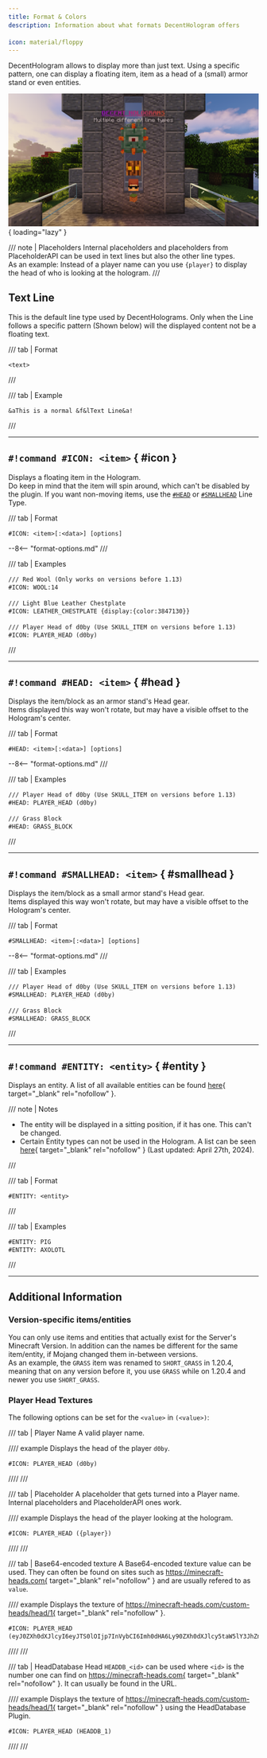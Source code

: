 ```yaml
---
title: Format & Colors
description: Information about what formats DecentHologram offers

icon: material/floppy
---
```


DecentHologram allows to display more than just text. Using a specific pattern, one can display a floating item, item as a head of a (small) armor stand or even entities.

![example](../../assets/images/format/line-types.png){ loading="lazy" }

/// note | Placeholders
Internal placeholders and placeholders from PlaceholderAPI can be used in text lines but also the other line types.  
As an example: Instead of a player name can you use `{player}` to display the head of who is looking at the hologram.
///

## Text Line

This is the default line type used by DecentHolograms. Only when the Line follows a specific pattern (Shown below) will the displayed content not be a floating text.

/// tab | Format
```command
<text>
```
///

/// tab | Example
```command
&aThis is a normal &f&lText Line&a!
```
///

----

## `#!command #ICON: <item>` { #icon }

Displays a floating item in the Hologram.  
Do keep in mind that the item will spin around, which can't be disabled by the plugin. If you want non-moving items, use the [`#HEAD`](#head) or [`#SMALLHEAD`](#smallhead) Line Type.

/// tab | Format
```command
#ICON: <item>[:<data>] [options]
```

--8<-- "format-options.md"
///

/// tab | Examples
```
/// Red Wool (Only works on versions before 1.13)
#ICON: WOOL:14

/// Light Blue Leather Chestplate
#ICON: LEATHER_CHESTPLATE {display:{color:3847130}}

/// Player Head of d0by (Use SKULL_ITEM on versions before 1.13)
#ICON: PLAYER_HEAD (d0by)
```
///

----

## `#!command #HEAD: <item>` { #head }

Displays the item/block as an armor stand's Head gear.  
Items displayed this way won't rotate, but may have a visible offset to the Hologram's center.

/// tab | Format
```command
#HEAD: <item>[:<data>] [options]
```

--8<-- "format-options.md"
///

/// tab | Examples
```
/// Player Head of d0by (Use SKULL_ITEM on versions before 1.13)
#HEAD: PLAYER_HEAD (d0by)

/// Grass Block
#HEAD: GRASS_BLOCK
```
///

----

## `#!command #SMALLHEAD: <item>` { #smallhead }

Displays the item/block as a small armor stand's Head gear.  
Items displayed this way won't rotate, but may have a visible offset to the Hologram's center.

/// tab | Format
```command
#SMALLHEAD: <item>[:<data>] [options]
```

--8<-- "format-options.md"
///

/// tab | Examples
```
/// Player Head of d0by (Use SKULL_ITEM on versions before 1.13)
#SMALLHEAD: PLAYER_HEAD (d0by)

/// Grass Block
#SMALLHEAD: GRASS_BLOCK
```
///

----

## `#!command #ENTITY: <entity>` { #entity }

Displays an entity. A list of all available entities can be found [here][entities]{ target="_blank" rel="nofollow" }.

/// note | Notes
- The entity will be displayed in a sitting position, if it has one. This can't be changed.
- Certain Entity types can not be used in the Hologram. A list can be seen [here][blacklist]{ target="_blank" rel="nofollow" } (Last updated: April 27th, 2024).

[entities]: https://hub.spigotmc.org/javadocs/bukkit/org/bukkit/entity/EntityType.html
[blacklist]: https://github.com/DecentSoftware-eu/DecentHolograms/blob/f28df4373f4d56e17eb33005885222f726ac1350/src/main/java/eu/decentsoftware/holograms/api/utils/entity/DecentEntityType.java#L21-L51
///

/// tab | Format
```command
#ENTITY: <entity>
```
///

/// tab | Examples
```
#ENTITY: PIG
#ENTITY: AXOLOTL
```
///

----

## Additional Information

### Version-specific items/entities

You can only use items and entities that actually exist for the Server's Minecraft Version. In addition can the names be different for the same item/entity, if Mojang changed them in-between versions.  
As an example, the `GRASS` item was renamed to `SHORT_GRASS` in 1.20.4, meaning that on any version before it, you use `GRASS` while on 1.20.4 and newer you use `SHORT_GRASS`.

### Player Head Textures

The following options can be set for the `<value>` in `(<value>)`:

/// tab | Player Name
A valid player name.

//// example
Displays the head of the player `d0by`.

```
#ICON: PLAYER_HEAD (d0by)
```
////
///

/// tab | Placeholder
A placeholder that gets turned into a Player name. Internal placeholders and PlaceholderAPI ones work.

//// example
Displays the head of the player looking at the hologram.

```
#ICON: PLAYER_HEAD ({player})
```
////
///

/// tab | Base64-encoded texture
A Base64-encoded texture value can be used. They can often be found on sites such as https://minecraft-heads.com{ target="_blank" rel="nofollow" } and are usually refered to as `value`.

//// example
Displays the texture of https://minecraft-heads.com/custom-heads/head/1{ target="_blank" rel="nofollow" }.
 
```
#ICON: PLAYER_HEAD (eyJ0ZXh0dXJlcyI6eyJTS0lOIjp7InVybCI6Imh0dHA6Ly90ZXh0dXJlcy5taW5lY3JhZnQubmV0L3RleHR1cmUvOTYzNmRlZTgwNmJhNDdhMmM0MGU5NWI1N2ExMmYzN2RlNmMyZTY3N2YyMTYwMTMyYTA3ZTI0ZWVmZmE2In19fQ==)
```
////
///

/// tab | HeadDatabase Head
`HEADDB_<id>` can be used where `<id>` is the number one can find on https://minecraft-heads.com{ target="_blank" rel="nofollow" }. It can usually be found in the URL.

//// example
Displays the texture of https://minecraft-heads.com/custom-heads/head/1{ target="_blank" rel="nofollow" } using the HeadDatabase Plugin.

```
#ICON: PLAYER_HEAD (HEADDB_1)
```
////
///
